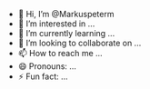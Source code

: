 - 👋 Hi, I’m @Markuspeterm
- 👀 I’m interested in ...
- 🌱 I’m currently learning ...
- 💞️ I’m looking to collaborate on ...
- 📫 How to reach me ...
- 😄 Pronouns: ...
- ⚡ Fun fact: ...

<!---
Markuspeterm/Markuspeterm is a ✨ special ✨ repository because its `README.md` (this file) appears on your GitHub profile.
You can click the Preview link to take a look at your changes.
--->
